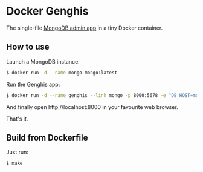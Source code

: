 Docker Genghis
==============

The single-file [MongoDB admin app](http://genghisapp.com) in a tiny Docker container.

How to use
----------

Launch a MongoDB instance:

```bash
$ docker run -d --name mongo mongo:latest
```

Run the Genghis app:

```bash
$ docker run -d --name genghis --link mongo -p 8000:5678 -e "DB_HOST=mongo" kovagoz/genghis
```

And finally open http://localhost:8000 in your favourite web browser.

That's it.

Build from Dockerfile
---------------------

Just run:

```bash
$ make
```
